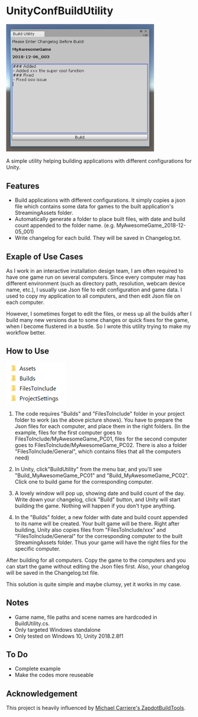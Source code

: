 # UnityConfBuildUtility

<img src="https://github.com/GimChuang/UnityConfBuildUtility/blob/master/readme_information/BuildUtility_window.png" width="400">

A simple utility helping building applications with different configurations for Unity.


Features
---
- Build applications with different configurations.
  It simply copies a json file which contains some data for games to the built application's StreamingAssets folder.
- Automatically generate a folder to place built files, with date and build count appended to the folder name. (e.g. MyAwesomeGame_2018-12-05_001)
- Write changelog for each build. They will be saved in Changelog.txt.


Exaple of Use Cases
---
As I work in an interactive installation design team, I am often required to have one game run on several computers. Since every computer may has different environment (such as directory path, resolution, webcam device name, etc.), I usually use Json file to edit configuration and game data. I used to copy my application to all computers, and then edit Json file on each computer.

However, I sometimes forget to edit the files, or mess up all the builds after I build many 
new versions due to some changes or quick fixes for the game, when I become flustered in a bustle. So I wrote this utility trying to make my workflow better. 


How to Use
---

![image](https://github.com/GimChuang/UnityConfBuildUtility/blob/master/readme_information/BuildUtility_folder.png)

1. The code requires "Builds" and "FilesToInclude" folder in your project folder to work (as the above picture shows). You have to prepare the Json files for each computer, and place them in the right folders.  (In the example, files for the first computer goes to FilesToInclude/MyAwesomeGame_PC01, files for the second computer goes to FilesToInclude/MyAwesomeGame_PC02. There is also a folder "FilesToInclude/General", which contains files that all the computers need) 
  
2. In Unity, click"BuildUtility" from the menu bar, and you'll see "Build_MyAwesomeGame_PC01" and "Build_MyAwesomeGame_PC02". Click one to build game for the corresponding computer.

3. A lovely window will pop up, showing date and build count of the day. Write down your changelog, click "Build" button, and Unity will start building the game. Nothing will happen if you don't type anything.

4. In the "Builds" folder, a new folder with date and build count appended to its name will be created. Your built game will be there. Right after building, Unity also copies files from "FilesToInclude/xxx" and "FilesToInclude/General" for the corresponding computer to the built StreamingAssets folder. Thus your game will have the right files for the specific computer.

After building for all computers. Copy the game to the computers and you can start the game 
 without editing the Json files first. Also, your changelog will be saved in the Changelog.txt file. 

This solution is quite simple and maybe clumsy, yet it works in my case.


Notes
---
- Game name, file paths and scene names are hardcoded in BuildUtility.cs.
- Only targeted Windows standalone
- Only tested on Windows 10, Unity 2018.2.8f1


To Do
---
- Complete example
- Make the codes more reuseable


Acknowledgement
---
This project is heavily influenced by [Michael Carriere's ZapdotBuildTools](http://www.rebz.org/2013/10/under-the-hood-building-a-build-pipeline/).
